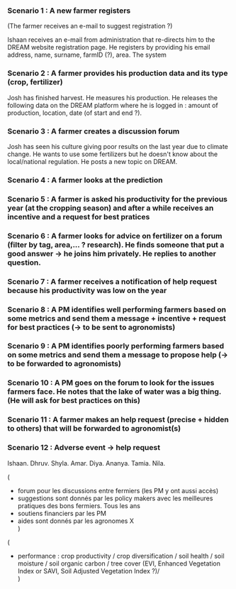 ### Scenario 1 :  A new farmer registers

(The farmer receives an e-mail to suggest registration ?)

Ishaan receives an e-mail from administration that re-directs him to the DREAM website registration page. He registers by providing his email address, name, surname, farmID (?), area. The system


### Scenario 2 : A farmer provides his production data and its type (crop, fertilizer)
Josh has finished harvest. He measures his production. He releases the following data on the DREAM platform where he is logged in : amount of production, location, date (of start and end ?). 
  
### Scenario 3 : A farmer creates a discussion forum
Josh has seen his culture giving poor results on the last year due to climate change. He wants to use some fertilizers but he doesn't know about the local/national regulation. He posts a new topic on DREAM.

### Scenario 4 : A farmer looks at the prediction 

### Scenario 5 : A farmer is asked his productivity for the previous year (at the cropping season) and after a while receives an incentive and a request for best pratices

### Scenario 6 : A farmer looks for advice on fertilizer on a forum (filter by tag, area,... ? research). He finds someone that put a good answer -> he joins him privately. He replies to another question.

### Scenario 7 : A farmer receives a notification of help request because his productivity was low on the year

### Scenario 8 : A PM identifies well performing farmers based on some metrics and send them a message + incentive + request for best practices (-> to be sent to agronomists)

### Scenario 9 : A PM identifies poorly performing farmers based on some metrics and send them a message to propose help (-> to be forwarded to agronomists)

### Scenario 10 : A PM goes on the forum to look for the issues farmers face. He notes that the lake of water was a big thing. (He will ask for best practices on this)

### Scenario 11 : A farmer makes an help request (precise + hidden to others) that will be forwarded to agronomist(s)

### Scenario 12 : Adverse event -> help request


Ishaan.
Dhruv.
Shyla.
Amar.
Diya.
Ananya.
Tamia.
Nila.



(
- forum pour les discussions entre fermiers (les PM y ont aussi accès)   
- suggestions sont donnés par les policy makers avec les meilleures pratiques des bons fermiers. Tous les ans    
- soutiens financiers par les PM  
- aides sont donnés par les agronomes X   
)

(
- performance : crop productivity / crop diversification / soil health / soil moisture / soil organic carbon / tree cover (EVI, Enhanced Vegetation Index or SAVI, Soil Adjusted Vegetation Index ?)/   
)

